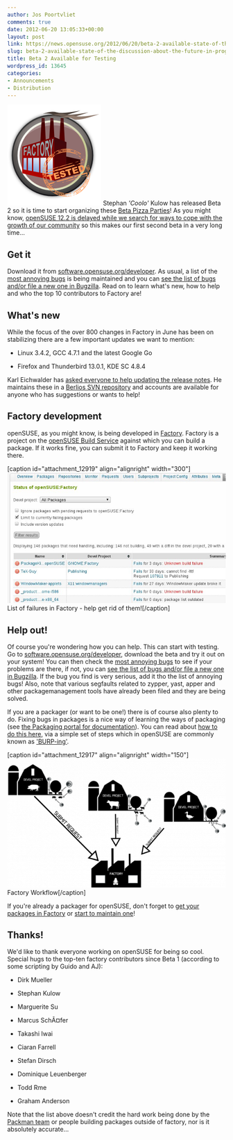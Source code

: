 ```yaml
---
author: Jos Poortvliet
comments: true
date: 2012-06-20 13:05:33+00:00
layout: post
link: https://news.opensuse.org/2012/06/20/beta-2-available-state-of-the-discussion-about-the-future-in-progress/
slug: beta-2-available-state-of-the-discussion-about-the-future-in-progress
title: Beta 2 Available for Testing
wordpress_id: 13645
categories:
- Announcements
- Distribution
---
```


![factory-tested](/wp-content/uploads/2012/06/factory-tested.png)
Stephan _'Coolo'_ Kulow has released Beta 2 so it is time to start organizing these [Beta Pizza Parties](http://news.opensuse.org/2012/06/18/beta-means-pizza-join-the-party-or-make-your-own/)! As you might know, [openSUSE 12.2 is delayed while we search for ways to cope with the growth of our community](http://news.opensuse.org/2012/06/14/where-is-my-12-2-my-kingdom-for-a-12-2/) so this makes our first second beta in a very long time...


## Get it


Download it from [software.opensuse.org/developer](http://software.opensuse.org/developer/). As usual, a list of the [most annoying bugs](http://en.opensuse.org/openSUSE:Most_annoying_bugs_12.2_dev) is being maintained and you can [see the list of bugs](https://bugzilla.novell.com/query.cgi?classification=openSUSE&field0-0-0=op_sys&product=openSUSE%2012.2&query_format=advanced&resolution=---&type0-0-0=substring&value0-0-0=openSUSE) [and/or file a new one in Bugzilla](https://bugzilla.novell.com/enter_bug.cgi?product=openSUSE%2012.2&format=guided). Read on to learn what's new, how to help and who the top 10 contributors to Factory are!<!-- more -->


## What's new


While the focus of the over 800 changes in Factory in June has been on stabilizing there are a few important updates we want to mention:



	
  * Linux 3.4.2, GCC 4.7.1 and the latest Google Go

	
  * Firefox and Thunderbird 13.0.1, KDE SC 4.8.4


Karl Eichwalder has [asked everyone to help updating the release notes](http://lists.opensuse.org/opensuse-factory/2012-06/msg00638.html). He maintains these in a [Berlios SVN repository](https://svn.berlios.de/svnroot/repos/opensuse/trunk/documentation/release-notes-opensuse) and accounts are available for anyone who has suggestions or wants to help!


## Factory development


openSUSE, as you might know, is being developed in [Factory](http://en.opensuse.org/Portal:Factory). Factory is a project on the [openSUSE Build Service](http://build.opensuse.org) against which you can build a package. If it works fine, you can submit it to Factory and keep it working there.

[caption id="attachment_12919" align="alignright" width="300"][![List of build failures in Factory](/wp-content/uploads/2012/03/2.jpg)](https://build.opensuse.org/project/status?project=openSUSE%3AFactory&filter_devel=All+Packages&limit_to_fails=false&limit_to_fails=true&include_versions=false&commit=Filter+results) List of failures in Factory - help get rid of them![/caption]


## Help out!


Of course you're wondering how you can help. This can start with testing. Go to [software.opensuse.org/developer](http://software.opensuse.org/developer/), download the beta and try it out on your system! You can then check the
[most annoying bugs](http://en.opensuse.org/openSUSE:Most_annoying_bugs_12.2_dev) to see if your problems are there, if not, you can [see the list of bugs and/or file a new one in Bugzilla](https://bugzilla.novell.com/query.cgi?classification=openSUSE&field0-0-0=op_sys&product=openSUSE%2012.2&query_format=advanced&resolution=---&type0-0-0=substring&value0-0-0=openSUSE). If the bug you find is very serious, add it tho the list of annoying bugs! Also, note that various segfaults related to zypper, yast, apper and other packagemanagement tools have already been filed and they are being solved.

If you are a packager (or want to be one!) there is of course also plenty to do. Fixing bugs in packages is a nice way of learning the ways of packaging (see [the Packaging portal for documentation](http://en.opensuse.org/Portal:Packaging)). You can read about [how to do this here](http://en.opensuse.org/openSUSE:How_to_contribute_to_Factory), via a simple set of steps which in openSUSE are commonly known as ['BURP-ing'](http://lizards.opensuse.org/2011/05/16/have-you-burped-yet-today/).

[caption id="attachment_12917" align="alignright" width="150"][![openSUSE Factory workflow](/wp-content/uploads/2012/03/600px-Factory_workflow.png)](http://en.opensuse.org/openSUSE:Factory_development_model) Factory Workflow[/caption]

If you're already a packager for openSUSE, don't forget to [get your packages in Factory](http://en.opensuse.org/openSUSE:How_to_contribute_to_Factory#How_to_add_a_new_package_to_Factory) or [start to maintain one](http://en.opensuse.org/openSUSE:How_to_contribute_to_Factory#How_to_become_a_maintainer_of_a_package_in_Factory)!


## Thanks!


We'd like to thank everyone working on openSUSE for being so cool. Special hugs to the top-ten factory contributors since Beta 1 (according to some scripting by Guido and AJ):



	
  * Dirk Mueller

	
  * Stephan Kulow

	
  * Marguerite Su

	
  * Marcus SchÃ¤fer

	
  * Takashi Iwai

	
  * Ciaran Farrell

	
  * Stefan Dirsch

	
  * Dominique Leuenberger

	
  * Todd Rme

	
  * Graham Anderson


Note that the list above doesn't credit the hard work being done by the [Packman team](http://packman.links2linux.org/) or people building packages outside of factory, nor is it absolutely accurate...
